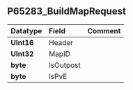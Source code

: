 ## P65283\_BuildMapRequest ##
| **Datatype** | **Field** | **Comment** |
|:-------------|:----------|:------------|
| **UInt16**   | Header    |             |
| **UInt32**   | MapID     |             |
| **byte**     | IsOutpost |             |
| **byte**     | IsPvE     |             |